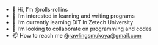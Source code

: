- 👋 Hi, I’m @rolls-rollins
- 👀 I’m interested in learning and writing programs
- 🌱 I’m currently learning DIT In Zetech University
- 💞️ I’m looking to collaborate on programming and codes
- 📫 How to reach me @rawlingsmukoya@gmail.com

<!---
rolls-rollins/rolls-rollins is a ✨ special ✨ repository because its `README.md` (this file) appears on your GitHub profile.
You can click the Preview link to take a look at your changes.
--->
